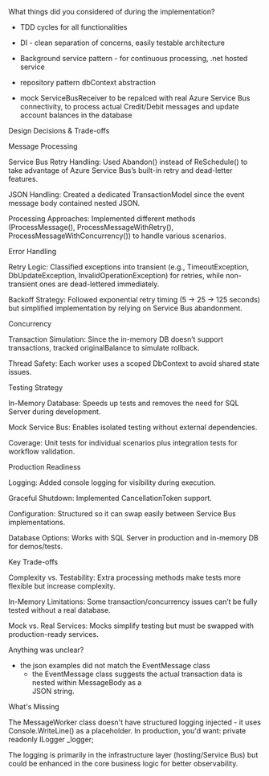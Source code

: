 What things did you considered of during the implementation?
- TDD cycles for all functionalities
- DI - clean separation of concerns, easily testable architecture
- Background service pattern - for continuous processing, .net hosted service
- repository pattern dbContext abstraction

- mock ServiceBusReceiver to be repalced with real Azure Service Bus connectivity, to process actual Credit/Debit messages and update account balances in the database


Design Decisions & Trade-offs

Message Processing

Service Bus Retry Handling: Used Abandon() instead of ReSchedule() to take advantage of Azure Service Bus’s built-in retry and dead-letter features.

JSON Handling: Created a dedicated TransactionModel since the event message body contained nested JSON.

Processing Approaches: Implemented different methods (ProcessMessage(), ProcessMessageWithRetry(), ProcessMessageWithConcurrency()) to handle various scenarios.

Error Handling

Retry Logic: Classified exceptions into transient (e.g., TimeoutException, DbUpdateException, InvalidOperationException) for retries, while non-transient ones are dead-lettered immediately.

Backoff Strategy: Followed exponential retry timing (5 → 25 → 125 seconds) but simplified implementation by relying on Service Bus abandonment.

Concurrency

Transaction Simulation: Since the in-memory DB doesn’t support transactions, tracked originalBalance to simulate rollback.

Thread Safety: Each worker uses a scoped DbContext to avoid shared state issues.

Testing Strategy

In-Memory Database: Speeds up tests and removes the need for SQL Server during development.

Mock Service Bus: Enables isolated testing without external dependencies.

Coverage: Unit tests for individual scenarios plus integration tests for workflow validation.

Production Readiness

Logging: Added console logging for visibility during execution.

Graceful Shutdown: Implemented CancellationToken support.

Configuration: Structured so it can swap easily between Service Bus implementations.

Database Options: Works with SQL Server in production and in-memory DB for demos/tests.

Key Trade-offs

Complexity vs. Testability: Extra processing methods make tests more flexible but increase complexity.

In-Memory Limitations: Some transaction/concurrency issues can’t be fully tested without a real database.

Mock vs. Real Services: Mocks simplify testing but must be swapped with production-ready services.

Anything was unclear?
- the json examples did not match the EventMessage class
    - the EventMessage class suggests the actual transaction data is nested within MessageBody as a       
  JSON string.


What's Missing

  The MessageWorker class doesn't have structured logging injected - it uses Console.WriteLine() as a placeholder. In production, you'd want:
  private readonly ILogger<MessageWorker> _logger;

  The logging is primarily in the infrastructure layer (hosting/Service Bus) but could be enhanced in the core business logic for better observability.